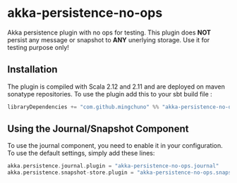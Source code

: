 # akka-persistence-no-ops

Akka persistence plugin with no ops for testing. This plugin does **NOT** persist any message or snapshot to **ANY** unerlying storage. Use it for testing purpose only!

## Installation

The plugin is compiled with Scala 2.12 and 2.11 and are deployed on maven sonatype repositories.
To use the plugin add this to your sbt build file :

```scala
libraryDependencies += "com.github.mingchuno" %% "akka-persistence-no-ops" % "0.1.0"
```

## Using the Journal/Snapshot Component

To use the journal component, you need to enable it in your configuration. To use the default settings, simply add these lines:

```scala
akka.persistence.journal.plugin = "akka-persistence-no-ops.journal"
akka.persistence.snapshot-store.plugin = "akka-persistence-no-ops.snapshot"
```
